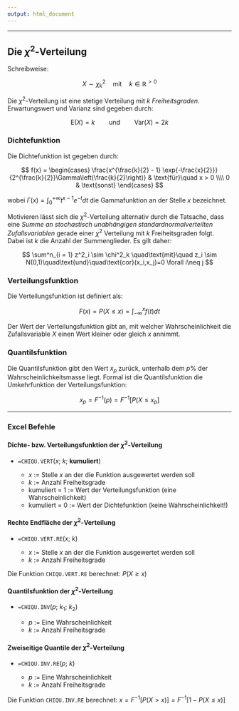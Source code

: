 ```yaml
---
output: html_document
---
```


***

## Die $\chi^2$-Verteilung

Schreibweise:

$$ X \sim \chi^2_k \quad\text{mit}\quad k \in \mathbb{R}^{>0} $$

Die $\chi^2$-Verteilung ist eine stetige Verteilung mit $k$ *Freiheitsgraden*. 
Erwartungswert und Varianz sind gegeben durch:

$$ \text{E}(X) = k \qquad\text{und}\qquad \text{Var}(X) = 2k $$

### Dichtefunktion

Die Dichtefunktion ist gegeben durch:

$$ f(x) = \begin{cases}
\frac{x^{\frac{k}{2} - 1} \exp{-\frac{x}{2}}}{2^{\frac{k}{2}}\Gamma\left(\frac{k}{2}\right)} & \text{für}\quad x > 0 \\\\
0 & \text{sonst}
\end{cases} $$

wobei $\Gamma(x) = \int^{+\infty}_0 t^{x-1}e^{-t} dt$ die Gammafunktion an der Stelle
$x$ bezeichnet.

Motivieren lässt sich die $\chi^2$-Verteilung alternativ durch die Tatsache, dass eine *Summe
an stochastisch unabhängigen standardnormalverteilten Zufallsvariablen* gerade einer
$\chi^2$ Verteilung mit $k$ Freiheitsgraden folgt. Dabei ist $k$ die Anzahl der Summenglieder. 
Es gilt daher:

$$ \sum^n_{i = 1} z^2_i \sim \chi^2_k \quad\text{mit}\quad z_i \sim N(0,1)\quad\text{und}\quad\text{cor}(x_i,x_j)=0 \forall i\neq j $$

### Verteilungsfunktion

Die Verteilungsfunktion ist definiert als:

$$ F(x) = P(X \leq x) = \int^{x}_{-\infty}f(t) dt $$

Der Wert der Verteilungsfunktion gibt an, mit welcher Wahrscheinlichkeit die 
Zufallsvariable $X$ einen Wert kleiner oder gleich $x$ annimmt.

### Quantilsfunktion

Die Quantilsfunktion gibt den Wert $x_p$ zurück, unterhalb dem $p$% der Wahrscheinlichkeitsmasse liegt. 
Formal ist die Quantilsfunktion die Umkehrfunktion der Verteilungsfunktion: 

$$ x_p = F^{-1}(p) = F^{-1}[P(X \leq x_p] $$

---

### Excel Befehle

#### Dichte- bzw. Verteilungsfunktion der $\chi^2$-Verteilung

+ `=CHIQU.VERT`($x$; $k$; **kumuliert**)

    + $x$ := Stelle $x$ an der die Funktion ausgewertet werden soll 
    + $k$ := Anzahl Freiheitsgrade
    + kumuliert = 1 := Wert der Verteilungsfunktion (eine Wahrscheinlichkeit)
    + kumuliert = 0 := Wert der Dichtefunktion (keine Wahrscheinlichkeit!)

#### Rechte Endfläche der $\chi^2$-Verteilung

+ `=CHIQU.VERT.RE`($x$; $k$)

    + $x$ := Stelle $x$ an der die Funktion ausgewertet werden soll 
    + $k$ := Anzahl Freiheitsgrade
        
Die Funktion `CHIQU.VERT.RE` berechnet: $P(X \ge x)$

#### Quantilsfunktion der $\chi^2$-Verteilung

+ `=CHIQU.INV`($p$; $k_1$; $k_2$)

    + $p$ := Eine Wahrscheinlichkeit
    + $k$ := Anzahl Freiheitsgrade
    

#### Zweiseitige Quantile der $\chi^2$-Verteilung

+ `=CHIQU.INV.RE`($p$; $k$)

    + $p$ := Eine Wahrscheinlichkeit
    + $k$ := Anzahl Freiheitsgrade
   
    
Die Funktion `CHIQU.INV.RE` berechnet: $x = F^{-1}[P(X > x)] = F^{-1}[1 - P(X \leq x)]$
